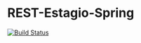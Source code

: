 # REST-Estagio-Spring
[![Build Status](https://travis-ci.org/romariog12/REST-Estagio-Spring.svg?branch=master)](https://travis-ci.org/romariog12/REST-Estagio-Spring)
